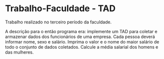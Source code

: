 # Trabalho-Faculdade - TAD

Trabalho realizado no terceiro período da faculdade. 

  A descrição para o então programa era: implemente um TAD para coletar e armazenar dados dos funcionários de uma
empresa. Cada pessoa deverá informar nome, sexo e salário. Imprima o valor e o
nome do maior salário de todo o conjunto de dados coletados. Calcule a média
salarial dos homens e das mulheres.
  

